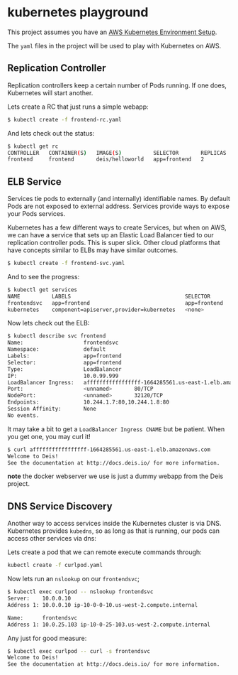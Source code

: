 # kubernetes playground

This project assumes you have an [AWS Kubernetes Environment Setup](http://kubernetes.io/v1.1/docs/getting-started-guides/aws.html).

The `yaml` files in the project will be used to play with Kubernetes on AWS.

## Replication Controller

Replication controllers keep a certain number of Pods running. If one does, Kubernetes will start another.

Lets create a RC that just runs a simple webapp:

```bash
$ kubectl create -f frontend-rc.yaml
```

And lets check out the status:

```bash
$ kubectl get rc
CONTROLLER   CONTAINER(S)   IMAGE(S)          SELECTOR       REPLICAS
frontend     frontend       deis/helloworld   app=frontend   2
```

## ELB Service

Services tie pods to externally (and internally) identifiable names. By default Pods are not exposed
to external address. Services provide ways to expose your Pods services.

Kubernetes has a few different ways to create Services, but when on AWS, we can have
a service that sets up an Elastic Load Balancer tied to our replication controller pods. This
is super slick. Other cloud platforms that have concepts similar to ELBs may have similar outcomes.

```bash
$ kubectl create -f frontend-svc.yaml
```

And to see the progress:

```bash
$ kubectl get services
NAME          LABELS                                    SELECTOR       IP(S)         PORT(S)
frontendsvc   app=frontend                              app=frontend   10.0.25.103   80/TCP
kubernetes    component=apiserver,provider=kubernetes   <none>         10.0.0.1      443/TCP
```

Now lets check out the ELB:

```bash
$ kubectl describe svc frontend
Name:                   frontendsvc
Namespace:              default
Labels:                 app=frontend
Selector:               app=frontend
Type:                   LoadBalancer
IP:                     10.0.99.999
LoadBalancer Ingress:   afffffffffffffffff-1664285561.us-east-1.elb.amazonaws.com
Port:                   <unnamed>       80/TCP
NodePort:               <unnamed>       32120/TCP
Endpoints:              10.244.1.7:80,10.244.1.8:80
Session Affinity:       None
No events.
```

It may take a bit to get a `LoadBalancer Ingress CNAME` but be patient. When you get one, you may curl it!

```bash
$ curl afffffffffffffffff-1664285561.us-east-1.elb.amazonaws.com
Welcome to Deis!
See the documentation at http://docs.deis.io/ for more information.
```

__note__ the docker webserver we use is just a dummy webapp from the Deis project.

## DNS Service Discovery

Another way to access services inside the Kubernetes cluster is via DNS. Kubernetes provides
`kubedns`, so as long as that is running, our pods can access other services via dns:

Lets create a pod that we can remote execute commands through:

```bash
kubectl create -f curlpod.yaml
```

Now lets run an `nslookup` on our `frontendsvc`;

```bash
$ kubectl exec curlpod -- nslookup frontendsvc
Server:    10.0.0.10
Address 1: 10.0.0.10 ip-10-0-0-10.us-west-2.compute.internal

Name:      frontendsvc
Address 1: 10.0.25.103 ip-10-0-25-103.us-west-2.compute.internal
```

Any just for good measure:

```bash
$ kubectl exec curlpod -- curl -s frontendsvc
Welcome to Deis!
See the documentation at http://docs.deis.io/ for more information.
```
